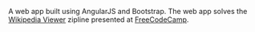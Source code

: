 A web app built using AngularJS and Bootstrap. The web app solves the [Wikipedia Viewer](http://www.freecodecamp.com/challenges/zipline-build-a-wikipedia-viewer) zipline presented at [FreeCodeCamp](http://www.freecodecamp.com/).
